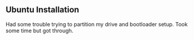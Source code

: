 ##  Ubuntu Installation

Had some trouble trying to partition my drive and bootloader setup. Took some time but got through.
